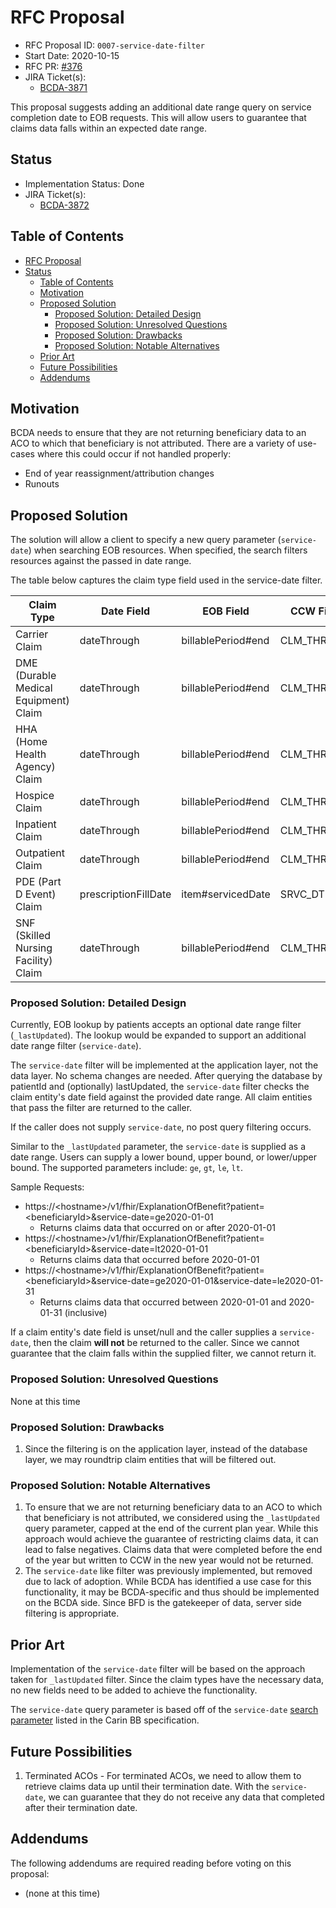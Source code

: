 # RFC Proposal
[RFC Proposal]: #rfc-proposal

* RFC Proposal ID: `0007-service-date-filter` 
* Start Date: 2020-10-15
* RFC PR: [#376](https://github.com/CMSgov/beneficiary-fhir-data/pull/376)
* JIRA Ticket(s):
    * [BCDA-3871](https://jira.cms.gov/browse/BCDA-3871)

This proposal suggests adding an additional date range query on service completion date to EOB requests. This will allow users to guarantee that claims data falls within an expected date range.

## Status
[Status]: #status

* Implementation Status: Done
* JIRA Ticket(s):
    * [BCDA-3872](https://jira.cms.gov/browse/BCDA-3872)
    
## Table of Contents
[Table of Contents]: #table-of-contents

- [RFC Proposal](#rfc-proposal)
- [Status](#status)
  - [Table of Contents](#table-of-contents)
  - [Motivation](#motivation)
  - [Proposed Solution](#proposed-solution)
    - [Proposed Solution: Detailed Design](#proposed-solution-detailed-design)
    - [Proposed Solution: Unresolved Questions](#proposed-solution-unresolved-questions)
    - [Proposed Solution: Drawbacks](#proposed-solution-drawbacks)
    - [Proposed Solution: Notable Alternatives](#proposed-solution-notable-alternatives)
  - [Prior Art](#prior-art)
  - [Future Possibilities](#future-possibilities)
  - [Addendums](#addendums)

## Motivation
[Motivation]: #motivation

BCDA needs to ensure that they are not returning beneficiary data to an ACO to which that beneficiary is not attributed. There are a variety of use-cases where this could occur if not handled properly:
* End of year reassignment/attribution changes
* Runouts

## Proposed Solution
[Proposed Solution]: #proposed-solution

The solution will allow a client to specify a new query parameter (`service-date`) when searching EOB resources. When specified, the search filters resources against the passed in date range. 

The table below captures the claim type field used in the service-date filter.

| Claim Type                            | Date Field           | EOB Field          | CCW Field   |
|---------------------------------------|----------------------|--------------------|-------------|
| Carrier Claim                         | dateThrough          | billablePeriod#end | CLM_THRU_DT |
| DME (Durable Medical Equipment) Claim | dateThrough          | billablePeriod#end | CLM_THRU_DT |
| HHA (Home Health Agency) Claim        | dateThrough          | billablePeriod#end | CLM_THRU_DT |
| Hospice Claim                         | dateThrough          | billablePeriod#end | CLM_THRU_DT |
| Inpatient Claim                       | dateThrough          | billablePeriod#end | CLM_THRU_DT |
| Outpatient Claim                      | dateThrough          | billablePeriod#end | CLM_THRU_DT |
| PDE (Part D Event) Claim              | prescriptionFillDate | item#servicedDate  | SRVC_DT     |
| SNF (Skilled Nursing Facility) Claim  | dateThrough          | billablePeriod#end | CLM_THRU_DT |


### Proposed Solution: Detailed Design
[Proposed Solution: Detailed Design]: #proposed-solution-detailed-design

Currently, EOB lookup by patients accepts an optional date range filter (`_lastUpdated`). The lookup would be expanded to support an additional date range filter (`service-date`).

The `service-date` filter will be implemented at the application layer, not the data layer. No schema changes are needed. After querying the database by patientId and (optionally) lastUpdated, the `service-date` filter checks the claim entity's date field against the provided date range. All claim entities that pass the filter are returned to the caller.

If the caller does not supply `service-date`, no post query filtering occurs.

Similar to the `_lastUpdated` parameter, the `service-date` is supplied as a date range. Users can supply a lower bound, upper bound, or lower/upper bound. The supported parameters include: `ge`, `gt`, `le`, `lt`.

Sample Requests:
* https://\<hostname\>/v1/fhir/ExplanationOfBenefit?patient=\<beneficiaryId\>&service-date=ge2020-01-01
  * Returns claims data that occurred on or after 2020-01-01
* https://\<hostname\>/v1/fhir/ExplanationOfBenefit?patient=\<beneficiaryId\>&service-date=lt2020-01-01
  * Returns claims data that occurred before 2020-01-01
* https://\<hostname\>/v1/fhir/ExplanationOfBenefit?patient=\<beneficiaryId\>&service-date=ge2020-01-01&service-date=le2020-01-31
  * Returns claims data that occurred between 2020-01-01 and 2020-01-31 (inclusive)

If a claim entity's date field is unset/null and the caller supplies a `service-date`, then the claim **will not** be returned to the caller. Since we cannot guarantee that the claim falls within the supplied filter, we cannot return it.

### Proposed Solution: Unresolved Questions
[Proposed Solution: Unresolved Questions]: #proposed-solution-unresolved-questions

None at this time

### Proposed Solution: Drawbacks
[Proposed Solution: Drawbacks]: #proposed-solution-drawbacks

1. Since the filtering is on the application layer, instead of the database layer, we may roundtrip claim entities that will be filtered out.

### Proposed Solution: Notable Alternatives
[Proposed Solution: Notable Alternatives]: #proposed-solution-notable-alternatives

1. To ensure that we are not returning beneficiary data to an ACO to which that beneficiary is not attributed, we considered using the `_lastUpdated` query parameter, capped at the end of the current plan year. While this approach would achieve the guarantee of restricting claims data, it can lead to false negatives. Claims data that were completed before the end of the year but written to CCW in the new year would not be returned.
2. The `service-date` like filter was previously implemented, but removed due to lack of adoption. While BCDA has identified a use case for this functionality, it may be BCDA-specific and thus should be implemented on the BCDA side. Since BFD is the gatekeeper of data, server side filtering is appropriate.

## Prior Art
[Prior Art]: #prior-art

Implementation of the `service-date` filter will be based on the approach taken for `_lastUpdated` filter. Since the claim types have the necessary data, no new fields need to be added to achieve the functionality.

The `service-date` query parameter is based off of the `service-date` [search parameter](https://build.fhir.org/ig/HL7/carin-bb/SearchParameter-explanationofbenefit-service-date.html) listed in the Carin BB specification.

## Future Possibilities
[Future Possibilities]: #future-possibilities

1. Terminated ACOs - For terminated ACOs, we need to allow them to retrieve claims data up until their termination date. With the `service-date`, we can guarantee that they do not receive any data that completed after their termination date.

## Addendums
[Addendums]: #addendums

The following addendums are required reading before voting on this proposal:

* (none at this time)
